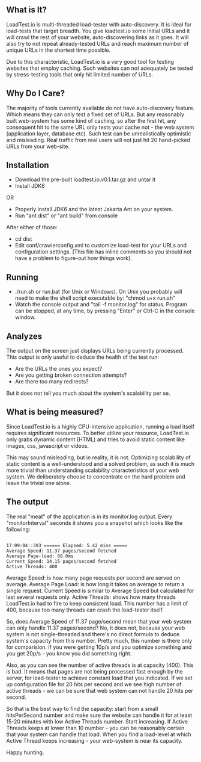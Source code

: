 ## What is It?

LoadTest.io is multi-threaded load-tester with auto-discovery. It is ideal for load-tests that 
target breadth. You give loadtest.io some initial URLs and it will crawl the rest of your website,
auto-discovering links as it goes. It will also try to not repeat already-tested URLs and reach
maximum number of unique URLs in the shortest time possible.

Due to this characteristic, LoadTest.io is a very good tool for testing websites
that employ caching. Such websites can not adequately be tested by stress-testing
tools that only hit limited number of URLs.

## Why Do I Care?

The majority of tools currently available do not have auto-discovery feature. Which means they can only test a fixed set of URLs. But any reasonably built web-system has some kind of caching, so after the first hit, any consequent hit to the same URL only tests your cache
not - the web system (application layer, database etc). Such test can be unrealistically 
optimistic and misleading. Real traffic from real users will not just hit 20 hand-picked URLs 
from your web-site.

## Installation
 * Download the pre-built loadtest.io.v0.1.tar.gz and untar it
 * Install JDK6

OR

 * Properly install JDK6 and the latest Jakarta Ant on your system.
 * Run "ant dist" or "ant build" from console

After either of those:

 * cd dist
 * Edit conf/crawlerconfig.xml to customize load-test for your URLs
   and configuration settings.
   (This file has inline comments so you should not have a problem
   to figure-out how things work).

## Running
 * ./run.sh or run.bat (for Unix or Windows). On Unix you probably will
    need to make the shell script executable by: "chmod u+x run.sh"
 * Watch the console output and "tail -f monitor.log" for status.
   Program can be stopped, at any time, by pressing "Enter" or Ctrl-C in
   the console window.

## Analyzes
The output on the screen just displays URLs being currently processed. This output
is only useful to deduce the health of the test run:

 * Are the URLs the ones you expect?
 * Are you getting broken connection attempts?
 * Are there too many redirects?

But it does not tell you much about the system's scalability per se.

## What is being measured?

Since LoadTest.io is a highly CPU-intensive application, running a load itself
requires significant resources. To better utilize your resource, LoadTest.io
only grabs dynamic content (HTML) and tries to avoid static content like images,
css, javascript or videos.

This may sound misleading, but in reality, it is not. Optimizing scalability of static 
content is a well-understood and a solved problem, as such it is much more trivial than 
understanding scalability characteristics of your web system. We deliberately choose 
to concentrate on the hard problem and leave the trivial one alone. 


## The output 

The real "meat" of the application is in its monitor.log output. Every "monitorInterval"
seconds it shows you a snapshot which looks like the following:

<code>
17:09:04::393 ====== Elapsed: 5.42 mins =====
Average Speed: 11.37 pages/second fetched 
Average Page-load: 88.0ms 
Current Speed: 14.15 pages/second fetched 
Active Threads: 400
</code>

Average Speed: is how many page requests per second are served on average.
Average Page Load: is how long it takes on average to return a single request.
Current Speed is similar to Average Speed but calculated for last several requests only.
Active Threads: shows how many threads LoadTest.io had to fire to keep consistent
load. This number has a limit of 400, because too many threads can crash the load-tester
itself.

So, does Average Speed of 11.37 page/second mean that your web system can only
handle 11.37 pages/second? No, it does not, because your web system is not single-threaded
and there's no direct formula to deduce system's capacity from this number. Pretty much,
this number is there only for comparision. If you were getting 10p/s and you optimize
something and you get 20p/s - you know you did something right.

Also, as you can see the number of active threads is at capacity (400). This is bad.
It means that pages are not being processed fast enough by the server, for load-tester
to achieve constant load that you indicated. If we set up configuration file for
20 hits per second and we see high number of active threads - we can be sure that
web system can not handle 20 hits per second.

So that is the best way to find the capacity: start from a small hitsPerSecond number
and make sure the website can handle it for at least 15-20 minutes with low Active Threads
number. Start increasing. If Active Threads keeps at lower than 10 number - you can be
reasonably certain that your system can handle that load. When you find a load-level
at which Active Thread keeps increasing - your web-system is near its capacity.

Happy hunting.

